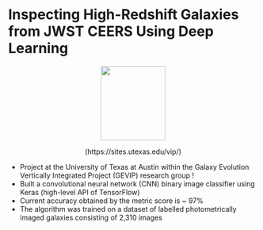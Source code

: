# Inspecting High-Redshift Galaxies from JWST CEERS Using Deep Learning

<p align="center">
<img width="130" height="150" src= "https://user-images.githubusercontent.com/120825204/234086692-e96aa802-f497-46ee-aeb4-74b7abbdfdcd.png">
</p>

<p align="center">
(https://sites.utexas.edu/vip/)
</p>

* Project at the University of Texas at Austin within the Galaxy Evolution Vertically Integrated Project (GEVIP) research group !
* Built a convolutional neural network (CNN) binary image classifier using Keras (high-level API of TensorFlow)
* Current accuracy obtained by the metric score is ~ 97%
* The algorithm was trained on a dataset of labelled photometrically imaged galaxies consisting of 2,310 images
